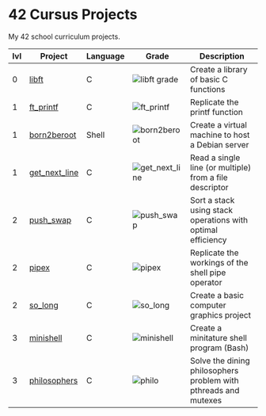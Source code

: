 # 42 Cursus Projects

My 42 school curriculum projects.

| lvl | Project                                                          	| Language                                                                                                                  | Grade                                                                                              | Description                                                                     |
| --- | ---------------------------------------------------------------- 	| ------------------------------------------------------------------------------------------------------------------------- | -------------------------------------------------------------------------------------------------- | ------------------------------------------------------------------------------- |
| 0   | [libft](https://github.com/Melovii/42-cursus/tree/main/0/libft)     | C 																														| ![libft grade](https://img.shields.io/badge/:-125-success?style=flat-square&logo=42)            	 | Create a library of basic C functions                                          |
| 1   | [ft_printf](https://github.com/Melovii/42-cursus/tree/main/1/ft_printf)     | C 																														| ![ft_printf](https://img.shields.io/badge/:-100-success?style=flat-square&logo=42)            	 | Replicate the printf function                                          |
| 1   | [born2beroot]()     | Shell 																														| ![born2beroot](https://img.shields.io/badge/:-110-success?style=flat-square&logo=42)            	 | Create a virtual machine to host a Debian server    |
| 1   | [get_next_line](https://github.com/Melovii/42-cursus/tree/main/1/get_next_line)     | C 																														| ![get_next_line](https://img.shields.io/badge/:-125-success?style=flat-square&logo=42)            	 | Read a single line (or multiple) from a file descriptor  |
| 2   | [push_swap](https://github.com/Melovii/42-cursus/tree/main/2/push_swap)     | C 																														| ![push_swap](https://img.shields.io/badge/:-100-success?style=flat-square&logo=42)            	 | Sort a stack using stack operations with optimal efficiency |
| 2   | [pipex](https://github.com/Melovii/42-cursus/tree/main/2/pipex)     | C 																														| ![pipex](https://img.shields.io/badge/:-100-success?style=flat-square&logo=42)            	 | Replicate the workings of the shell pipe operator |
| 2   | [so_long](https://github.com/Melovii/42-cursus/tree/main/2/so_long)     | C 																														| ![so_long](https://img.shields.io/badge/:-100-success?style=flat-square&logo=42)            	 | Create a basic computer graphics project |
| 3   | [minishell](https://github.com/Melovii/minishell)     | C 																														| ![minishell](https://img.shields.io/badge/:-101-success?style=flat-square&logo=42)            	 | Create a minitature shell program (Bash) |
| 3   | [philosophers](https://github.com/Melovii/philo)     | C 																														| ![philo](https://img.shields.io/badge/:-100-success?style=flat-square&logo=42)            	 |  Solve the dining philosophers  problem with pthreads and mutexes |
